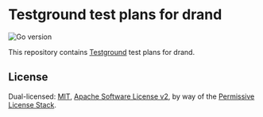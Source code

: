# Testground test plans for drand

![Go version](https://img.shields.io/badge/go-%3E%3D1.14.0-blue.svg?style=flat-square)

This repository contains [Testground](https://github.com/testground/testground/) test plans for drand.

## License

Dual-licensed: [MIT](./LICENSE-MIT), [Apache Software License v2](./LICENSE-APACHE), by way of the
[Permissive License Stack](https://protocol.ai/blog/announcing-the-permissive-license-stack/).
